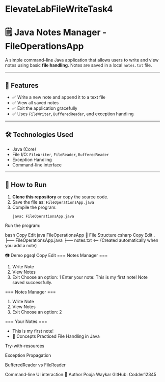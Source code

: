 # ElevateLabFileWriteTask4
# 🗒️ Java Notes Manager - FileOperationsApp

A simple command-line Java application that allows users to write and view notes using basic **file handling**. Notes are saved in a local `notes.txt` file.

---

## 📌 Features

- ✅ Write a new note and append it to a text file
- ✅ View all saved notes
- ✅ Exit the application gracefully
- ✅ Uses `FileWriter`, `BufferedReader`, and exception handling

---

## 🛠️ Technologies Used

- Java (Core)
- File I/O: `FileWriter`, `FileReader`, `BufferedReader`
- Exception Handling
- Command-line interface

---

## 🚀 How to Run

1. **Clone this repository** or copy the source code.
2. Save the file as: `FileOperationsApp.java`
3. Compile the program:
   ```bash
   javac FileOperationsApp.java
Run the program:

bash
Copy
Edit
java FileOperationsApp
📂 File Structure
csharp
Copy
Edit
.
├── FileOperationsApp.java
├── notes.txt      <-- (Created automatically when you add a note)

📷 Demo
pgsql
Copy
Edit
=== Notes Manager ===
1. Write Note
2. View Notes
3. Exit
Choose an option: 1
Enter your note: This is my first note!
Note saved successfully.

=== Notes Manager ===
1. Write Note
2. View Notes
3. Exit
Choose an option: 2

=== Your Notes ===
- This is my first note!
- 🧠 Concepts Practiced
File Handling in Java

Try-with-resources

Exception Propagation

BufferedReader vs FileReader

Command-line UI interaction
📌 Author
Pooja Waykar
GitHub: Codder12345

